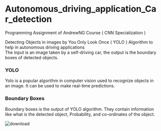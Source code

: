 # Autonomous_driving_application_Car_detection

Programming Assignment of AndrewNG Course ( CNN Specialization ) 

Detecting Objects in images by You Only Look Once ( YOLO ) Algorithm to help in autonomous driving applications <br/>
The input is an image taken by a self-driving car, the output is the boundary boxes of detected objects. 

### YOLO <br />
Yolo is a popular algorithm in computer vision used to recognize objects in an image. It can be used to make real-time predictions.


### Boundary Boxes <br />
Boundary boxes is the output of YOLO algorithm. They contain information like what is the detected object, Probability, and co-ordinates of the object. <br/>

![download](https://user-images.githubusercontent.com/61352701/205039558-a3a21d55-5d6c-41c6-ac8c-bdb51f922356.png)
